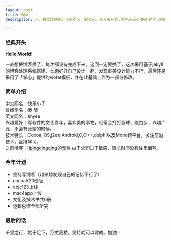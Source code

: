 ```yaml
---
layout: post
title: 起点
description: 人，最难超越的，不是别人，是自己。从今天开始,博客从csdn换到这里,准备另一个起点,有梦想就要坚持去追逐与实现，人生苦短，但愿无憾。

---
```


### 经典开头
<b>Hello,World!</b>

一直想把博客换了，每次都没有完成下来，这回一定要换了，这次采用基于jekyll的博客处理系统搭建，本想好好自己设计一翻，发现审美设计能力不行，最后还是采用了「掌心」提供的violet模板，并在此基础上作为一部分修改。

### 简单介绍

中文网名：快乐小子<br/>
曾经笔名：秦 晴<br/>
英文网名：shyee<br/>
兴趣爱好：写软件的文艺青年，喜欢美的事物，经常会打打篮球，跑跑步，兴趣广泛，不会有无聊的时候。<br/>
技术特长：Cocoa,iOS,j2ee,Android,C,C++,delphi以及Mono跨平台，关注前沿技术，坚持学习。<br/>
之前博客：[lipingqingqing的专栏
](http://blog.csdn.net/lipingqingqing)由于公司过于敏感，很长时间没有往里面写。

### 今年计划
* 坚持写博客（越来越发现自己的记忆不行了）
* cocoa520改版
* objc123上线
* mac4app上线
* 文化及技术书共6册
* 逻辑思维全部听完

### 最后的话
千里之行，始于足下，万丈高楼，坚持就可以建成。加油！